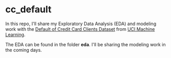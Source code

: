 # cc_default

In this repo, I'll share my Exploratory Data Analysis (EDA) and modeling work with the [Default of Credit Card Clients Dataset](https://www.kaggle.com/datasets/uciml/default-of-credit-card-clients-dataset) from [UCI Machine Learning](https://archive.ics.uci.edu/ml/index.php).

The EDA can be found in the folder **eda**. I'll be sharing the modeling work in the coming days.
